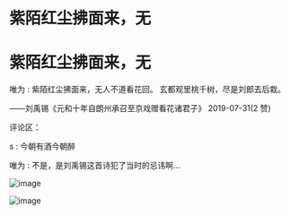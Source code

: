 # 紫陌红尘拂面来，无

# 紫陌红尘拂面来，无

唯为 : 紫陌红尘拂面来，无人不道看花回。 玄都观里桃千树，尽是刘郎去后栽。

——刘禹锡《元和十年自朗州承召至京戏赠看花诸君子》 2019-07-31(2 赞)

评论区：

s : 今朝有酒今朝醉

唯为 : 不是，是刘禹锡这首诗犯了当时的忌讳啊…

![image](img/Image_029.png)

![image](img/Image_030.png)